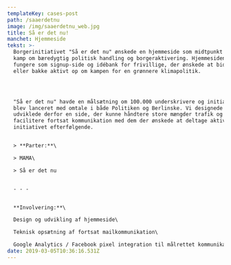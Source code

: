 ```yaml
---
templateKey: cases-post
path: /saaerdetnu
image: /img/saaerdetnu_web.jpg
title: Så er det nu!
manchet: Hjemmeside
tekst: >-
  Borgerinitiativet "Så er det nu" ønskede en hjemmeside som midtpunkt for deres
  kamp om bæredygtig politisk handling og borgeraktivering. Hjemmesiden skulle
  fungere som signup-side og idébank for frivillige, der ønskede at bidrage
  eller bakke aktivt op om kampen for en grønnere klimapolitik. 




  "Så er det nu" havde en målsætning om 100.000 underskrivere og initiativet
  blev lanceret med omtale i både Politiken og Berlinske. Vi designede og
  udviklede derfor en side, der kunne håndtere store mængder trafik og som kunne
  facilitere fortsat kommunikation med dem der ønskede at deltage aktivt i
  initiativet efterfølgende.


  > **Parter:**\

  > MAMA\

  > Så er det nu


  - - -


  **Involvering:**\

  Design og udvikling af hjemmeside\

  Teknisk opsætning af fortsat mailkommunikation\

  Google Analytics / Facebook pixel integration til målrettet kommunikation
date: 2019-03-05T10:36:16.531Z
---
```


